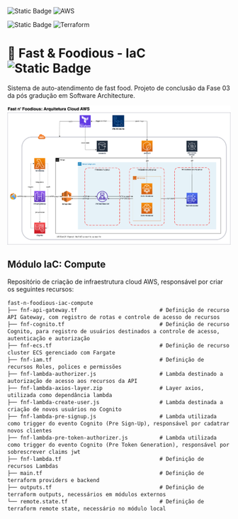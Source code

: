 ![Static Badge](https://img.shields.io/badge/cloud-black?style=for-the-badge) ![AWS](https://img.shields.io/badge/AWS-%23FF9900.svg?style=for-the-badge&logo=amazon-aws&logoColor=white)

![Static Badge](https://img.shields.io/badge/IaC-black?style=for-the-badge) ![Terraform](https://img.shields.io/badge/terraform-%235835CC.svg?style=for-the-badge&logo=terraform&logoColor=white)

# 🍔 Fast & Foodious - IaC ![Static Badge](https://img.shields.io/badge/v3.0.0-version?logo=&color=%232496ED&labelColor=white&label=fast-n-foodious)
Sistema de auto-atendimento de fast food. Projeto de conclusão da Fase 03 da pós gradução em Software Architecture.

![fast-n-foodious-aws](fast-n-foodious-aws.png)


## Módulo IaC: Compute
Repositório de criação de infraestrutura cloud AWS, responsável por criar os seguintes recursos:

```
fast-n-foodious-iac-compute
├── fnf-api-gateway.tf                          # Definição de recurso API Gateway, com registro de rotas e controle de acesso de recursos
├── fnf-cognito.tf                              # Definição de recurso Cognito, para registro de usuários destinados a controle de acesso, autenticação e autorização
├── fnf-ecs.tf                                  # Definição de recurso cluster ECS gerenciado com Fargate
├── fnf-iam.tf                                  # Definição de recursos Roles, polices e permissões
├── fnf-lambda-authorizer.js                    # Lambda destinado a autorização de acesso aos recursos da API
├── fnf-lambda-axios-layer.zip                  # Layer axios, utilizada como dependância lambda
├── fnf-lambda-create-user.js                   # Lambda destinada a criação de novos usuários no Cognito
├── fnf-lambda-pre-signup.js                    # Lambda utilizada como trigger do evento Cognito (Pre Sign-Up), responsável por cadatrar novos clientes
├── fnf-lambda-pre-token-authorizer.js          # Lambda utilizada como trigger do evento Cognito (Pre Token Generation), responsável por sobrescrever claims jwt
├── fnf-lambda.tf                               # Definição de recursos Lambdas
├── main.tf                                     # Definição de terraform providers e backend 
├── outputs.tf                                  # Definição de terraform outputs, necessários em módulos externos
└── remote.state.tf                             # Definição de terraform remote state, necessário no módulo local
```
